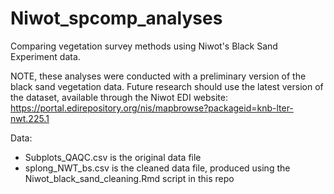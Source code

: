 # Niwot_spcomp_analyses
Comparing vegetation survey methods using Niwot's Black Sand Experiment data. 

NOTE, these analyses were conducted with a preliminary version of the black sand vegetation data. Future research should use the latest version of the dataset, available through the Niwot EDI website: https://portal.edirepository.org/nis/mapbrowse?packageid=knb-lter-nwt.225.1


Data:

- Subplots_QAQC.csv is the original data file
- splong_NWT_bs.csv is the cleaned data file, produced using the Niwot_black_sand_cleaning.Rmd script in this repo
